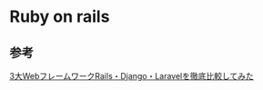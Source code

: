 # Ruby on rails



## 参考
[3大WebフレームワークRails・Django・Laravelを徹底比較してみた](https://paiza.hatenablog.com/entry/2018/05/07/paizacloud_web_application_frameworks)
